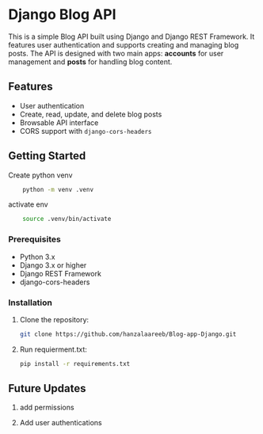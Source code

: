 # Django Blog API

This is a simple Blog API built using Django and Django REST Framework. It features user authentication and supports creating and managing blog posts. The API is designed with two main apps: **accounts** for user management and **posts** for handling blog content.

## Features

- User authentication
- Create, read, update, and delete blog posts
- Browsable API interface
- CORS support with `django-cors-headers`

## Getting Started

Create python venv

```bash
    python -m venv .venv
```

activate env

```bash
    source .venv/bin/activate
```

### Prerequisites

- Python 3.x
- Django 3.x or higher
- Django REST Framework
- django-cors-headers

### Installation

1. Clone the repository:

   ```bash
   git clone https://github.com/hanzalaareeb/Blog-app-Django.git
   ```

2. Run requierment.txt:
   ```bash
   pip install -r requirements.txt
   ```

## Future Updates

1. add permissions

2. Add user authentications
